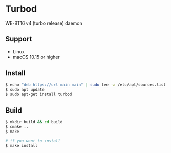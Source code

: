 # Turbod
WE-BT16 v4 (turbo release) daemon

## Support
- Linux
- macOS 10.15 or higher

## Install
```bash 
$ echo "deb https://url main main" | sudo tee -a /etc/apt/sources.list
$ sudo apt update
$ sudo apt-get install turbod
```

## Build
```bash
$ mkdir build && cd build
$ cmake ..
$ make

# if you want to install
$ make install
```
